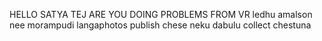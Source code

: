 HELLO SATYA TEJ
ARE YOU DOING PROBLEMS FROM VR
ledhu amalson nee morampudi langaphotos publish chese neku dabulu collect chestuna
